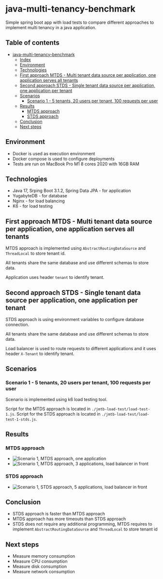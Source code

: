 # java-multi-tenancy-benchmark

Simple spring boot app with load tests to compare different approaches to implement multi tenancy in a java application.

## Table of contents

* [java-multi-tenancy-benchmark](#java-multi-tenancy-benchmark)
  * [Index](#index)
  * [Environment](#environment)
  * [Technologies](#technologies)
  * [First approach MTDS - Multi tenant data source per application, one application serves all tenants](#first-approach-mtds---multi-tenant-data-source-per-application-one-application-serves-all-tenants)
  * [Second approach STDS - Single tenant data source per application, one application per tenant](#second-approach-stds---single-tenant-data-source-per-application-one-application-per-tenant)
  * [Scenarios](#scenarios)
    * [Scenario 1 - 5 tenants, 20 users per tenant, 100 requests per user](#scenario-1---5-tenants-20-users-per-tenant-100-requests-per-user)
  * [Results](#results)
    * [MTDS approach](#mtds-approach)
    * [STDS approach](#stds-approach)
  * [Conclusion](#conclusion)
  * [Next steps](#next-steps)

## Environment

- Docker is used as execution environment
- Docker compose is used to configure deployments
- Tests are run on MacBook Pro M1 8 cores 2020 with 16GB RAM

## Technologies

- Java 17, Srping Boot 3.1.2, Spring Data JPA - for application
- YugabyteDB - for database
- Nginx - for load balancing
- K6 - for load testing

## First approach MTDS - Multi tenant data source per application, one application serves all tenants

MTDS approach is implemented using `AbstractRoutingDataSource` and `ThreadLocal` to store tenant id.

All tenants share the same database and use different schemas to store data.

Application uses header `tenant` to identify tenant.

## Second approach STDS - Single tenant data source per application, one application per tenant

STDS approach is using environment variables to configure database connection.

All tenants share the same database and use different schemas to store data.

Load balancer is used to route requests to different applications and it uses header `X-Tenant` to identify tenant.

## Scenarios

### Scenario 1 - 5 tenants, 20 users per tenant, 100 requests per user

Scenario is implemented using k6 load testing tool.

Script for the MTDS approach is located in `./jmtb-load-test/load-test-1.js`.
Script for the STDS approach is located in `./jmtb-load-test/load-test-1-stds.js`.

## Results

### MTDS approach
- ![Scenario 1, MTDS approach, one application](https://htmlpreview.github.io/?https://github.com/vu-koman/java-multitenancy-benchmark/blob/main/results/load-test-1.html)
- ![Scenario 1, MTDS approach, 3 applications, load balancer in front](https://htmlpreview.github.io/?https://github.com/vu-koman/java-multitenancy-benchmark/blob/main/results/load-test-1_3instance.html)

### STDS approach
- ![Scenario 1, STDS approach, 5 applications, load balancer in front](https://htmlpreview.github.io/?https://github.com/vu-koman/java-multitenancy-benchmark/blob/main/results/load-test-1-stds.html)


## Conclusion

- STDS approach is faster than MTDS approach
- MTDS approach has more timeouts than STDS approach
- STDS does not require any additional programming, MTDS requires to implement `AbstractRoutingDataSource` and `ThreadLocal` to store tenant id

## Next steps

- Measure memory consumption
- Measure CPU consumption
- Measure disk consumption
- Measure network consumption


